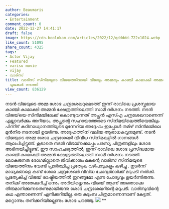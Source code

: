 ```yaml
---
author: Beaumaris
categories:
- Entertainment
comment_count: 0
date: 2022-12-27 14:41:17
draft: false
image: https://cdn.boolokam.com/articles/2022/12/qddddd-722x1024.webp
like_count: 51095
share_count: 4325
tags:
- Actor Vijay
- Featured
- varisu movie
- vijay
- വാരിസ്
title: വാരിസ് സിനിമയുടെ വിജയത്തിനായി വിജയും അമ്മയും കാഞ്ചി കാമാക്ഷി അമ്മൻ ക്ഷേത്രത്തിൽ
  പൂജകൾ നടത്തി
view_count: 836129
---
```


നടൻ വിജയുടെ അമ്മ ശോഭ ചന്ദ്രശേഖറുമൊത്ത് ഇന്ന് രാവിലെ പ്രശസ്തമായ കാഞ്ചി കാമാക്ഷി അമ്മൻ ക്ഷേത്രത്തിലെത്തി സാമി ദർശനം നടത്തി. നടൻ വിജയ്‌യെ സിനിമയിലേക്ക് കൊണ്ടുവന്നത് അച്ഛൻ എസ്‌എ ചന്ദ്രശേഖറാണെന്ന് എല്ലാവർക്കും അറിയാം. അച്ഛന്റെ സഹായത്തോടെ സിനിമയിലെത്തിയെങ്കിലും പിന്നീട് കഠിനാധ്വാനത്തിലൂടെ മുന്നേറിയ അദ്ദേഹം ഇപ്പോൾ തമിഴ് സിനിമയിലെ മുൻനിര നടനായി ഉയർന്നു. അദ്ദേഹത്തിന് വലിയ ആരാധകവൃന്ദമുണ്ട്. നടൻ വിജയുടെ അമ്മ ശോഭ ചന്ദ്രശേഖർ വിവിധ സിനിമകളിൽ ഗാനങ്ങൾ ആലപിച്ചിട്ടുണ്ട്. കൂടാതെ നടൻ വിജയ്‌ക്കൊപ്പം പരസ്യ ചിത്രങ്ങളിലും ശോഭ അഭിനയിച്ചിട്ടുണ്ട്. ഈ സാഹചര്യത്തിൽ, ഇന്ന് രാവിലെ ശോഭ പ്രസിദ്ധമായ കാഞ്ചി കാമാക്ഷി അമ്മൻ ക്ഷേത്രത്തിലെത്തി സാമി ദർശനം നടത്തി. ലോകജനത രോഗമില്ലാതെ ജീവിക്കാനും മകന്റെ വാരിസ് സിനിമയുടെ വിജയത്തിനും വേണ്ടി പ്രാർത്ഥിച്ചു പ്രത്യേക വഴിപാടുകളും കഴിച്ചു . തുടർന്ന് മാധ്യമങ്ങളെ കണ്ട് ശോഭ ചന്ദ്രശേഖർ വിവിധ ചോദ്യങ്ങൾക്ക് മറുപടി നൽകി. പ്രത്യേകിച്ച് വിജയ് രാഷ്ട്രീയത്തിൽ ഇറങ്ങുമോ എന്ന ചോദ്യവും ഉയർന്നിരുന്നു. തനിക്ക് അതേക്കുറിച്ച് ഒന്നും അറിയില്ലെന്നും വിജയ് ആണ് അതൊക്കെ തീരുമാനിക്കുന്നതെന്നുമായിരുന്നു ശോഭ ചന്ദ്രശേഖറിന്റെ മറുപടി. വാരിസുവിന്റെ കഥ എന്താണെന്ന് എനിക്കറിയില്ല. ഒരു കുടുംബ ചിത്രമാണെന്നാണ് കേട്ടത്. മറ്റൊന്നും തനിക്കറിയില്ലെന്നും ശോഭ പറഞ്ഞു. ![](https://cdn.boolokam.com/articles/2022/12/qddddd-722x1024.webp) **